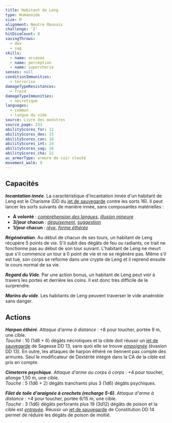 ```yaml
---
title: Habitant de Leng
type: Humanoïde
size: M
alignment: Neutre Mauvais
challenge: '2'
hitDiceCount: 8
savingThrows:
  - dex
  - sag
skills:
  - name: arcanes
  - name: perception
  - name: supercherie
senses: null
conditionImmunities:
  - terrorise
damageTypeResistances:
  - froid
damageTypeImmunities:
  - necrotique
languages:
  - commun
  - langue du vide
source: Livre des monstres
source_page: 233
abilityScores_for: 12
abilityScores_dex: 15
abilityScores_con: 18
abilityScores_int: 14
abilityScores_sag: 16
abilityScores_cha: 22
ac_armorType: armure de cuir clouté
movement_walk: 9
---
```

## Capacités
_**Incantation innée**_. La caractéristique d'incantation innée d'un habitant de Leng est le Charisme (DD du [jet de sauvegarde](/utiliser-les-caracteristiques/#jets-de-sauvegarde) contre les sorts 16). Il peut lancer les sorts suivants de manière innée, sans composantes matérielles :
* **À volonté** : [_compréhension des langues_](/grimoire/comprehension-des-langues/), [_illusion mineure_](/grimoire/illusion-mineure/)
* **3/jour chacun** : [_déguisement_](/grimoire/deguisement/), [_suggestion_](/grimoire/suggestion/)
* **1/jour chacun** : [_rêve_](/grimoire/reve/), [_forme éthérée_](/grimoire/forme-etheree/)

_**Régénération**_. Au début de chacun de ses tours, un habitant de Leng récupère 5 points de vie. S'il subit des dégâts de feu ou radiants, ce trait ne fonctionne pas au début de son tour suivant. L'habitant de Leng ne meurt que s'il commence un tour à 0 point de vie et ne se régénère pas. Même s'il est tué, son corps se reforme dans une crypte de Leng et il reprend ensuite le cours normal de sa vie.

_**Regard du Vide**_. Par une action bonus, un habitant de Leng peut voir à travers les portes et derrière les coins. Il est donc très difficile de le surprendre.

_**Marins du vide**_. Les habitants de Leng peuvent traverser le vide anaérobie sans danger.

## Actions
_**Harpon éthéré**_. _Attaque d'arme à distance_ : +8 pour toucher, portée 9 m, une cible.  
_Touché_ : 10 (1d8 + 6) dégâts nécrotiques et la cible doit réussir un [jet de sauvegarde](/utiliser-les-caracteristiques/#jets-de-sauvegarde) de Sagesse DD 13, sans quoi elle se trouve [_empoignée_](/gerer-la-sante-du-personnage/#empoigne) (évasion DD 13). En outre, les attaques de harpon éthéré ne tiennent pas compte des armures. Seul le modificateur de Dextérité intégré dans la CA de la cible est pris en compte.

_**Cimeterre psychique**_. _Attaque d'arme au corps à corps_ : +4 pour toucher, allonge 1,50 m, une cible.  
_Touché_ : 5 (1d6 + 2) dégâts tranchants plus 3 (1d6) dégâts psychiques.

_**Filet de toile d'araignée à crochets (recharge 5-6)**_. _Attaque d'arme à distance_ : +4 pour toucher, portée 6/15 m, une cible.  
_Touché_ : 3 (1d6) dégâts perforants plus 19 (3d12) dégâts de poison et la cible est [_entravée_](/gerer-la-sante-du-personnage/#entrave). Réussir un [jet de sauvegarde](/utiliser-les-caracteristiques/#jets-de-sauvegarde) de Constitution DD 14 permet de réduire les dégâts de poison de moitié.

